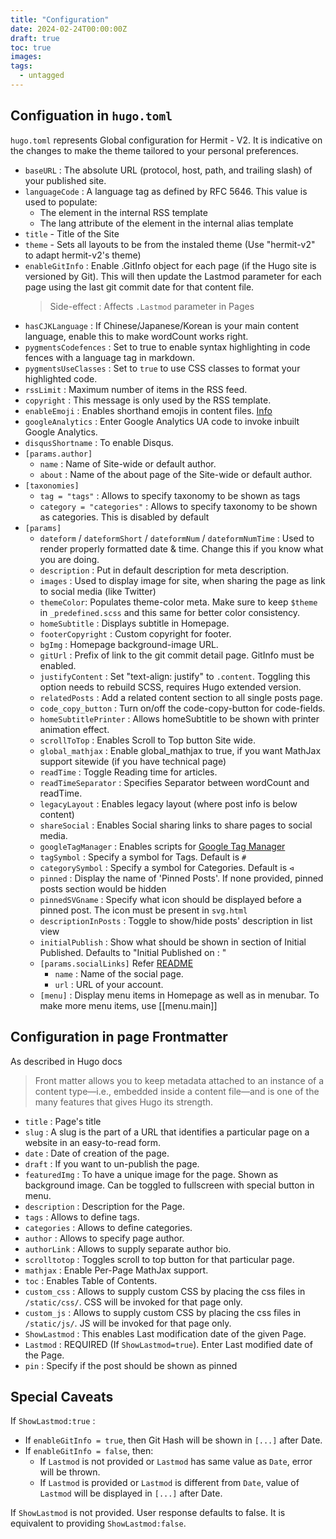 ```yaml
---
title: "Configuration"
date: 2024-02-24T00:00:00Z
draft: true
toc: true
images:
tags: 
  - untagged
---
```


## Configuation in `hugo.toml`

`hugo.toml` represents Global configuration for Hermit - V2. It is indicative on the changes to make the theme tailored to your personal preferences.

- `baseURL` : The absolute URL (protocol, host, path, and trailing slash) of your published site.
- `languageCode` : A language tag as defined by RFC 5646. This value is used to populate:
  - The <language> element in the internal RSS template
  - The lang attribute of the <html> element in the internal alias template
- `title` - Title of the Site
- `theme` - Sets all layouts to be from the instaled theme (Use "hermit-v2" to adapt hermit-v2's theme)
- `enableGitInfo` : Enable .GitInfo object for each page (if the Hugo site is versioned by Git). This will then update the Lastmod parameter for each page using the last git commit date for that content file.
  > Side-effect : Affects `.Lastmod` parameter in Pages
- `hasCJKLanguage` : If Chinese/Japanese/Korean is your main content language, enable this to make wordCount works right.
- `pygmentsCodefences` : Set to true to enable syntax highlighting in code fences with a language tag in markdown.
- `pygmentsUseClasses` : Set to `true` to use CSS classes to format your highlighted code.
- `rssLimit` : Maximum number of items in the RSS feed.
- `copyright` : This message is only used by the RSS template.
- `enableEmoji` : Enables shorthand emojis in content files. [Info](https://gohugo.io/functions/emojify/)
- `googleAnalytics` : Enter Google Analytics UA code to invoke inbuilt Google Analytics.
- `disqusShortname` : To enable Disqus.
- `[params.author]`
  - `name` : Name of Site-wide or default author.
  - `about` : Name of the about page of the Site-wide or default author.
- `[taxonomies]`
  - `tag = "tags"` : Allows to specify taxonomy to be shown as tags
  - `category = "categories"` : Allows to specify taxonomy to be shown as categories. This is disabled by default
- `[params]`
  - `dateform` / `dateformShort` / `dateformNum` / `dateformNumTime` : Used to render properly formatted date & time. Change this if you know what you are doing.
  - `description` : Put in default description for meta description.
  - `images` : Used to display image for site, when sharing the page as link to social media (like Twitter)
  - `themeColor`: Populates theme-color meta. Make sure to keep `$theme` in `_predefined.scss` and this same for better color consistency.
  - `homeSubtitle` : Displays subtitle in Homepage.
  - `footerCopyright` : Custom copyright for footer.
  - `bgImg` : Homepage background-image URL.
  - `gitUrl` : Prefix of link to the git commit detail page. GitInfo must be enabled.
  - `justifyContent` : Set "text-align: justify" to `.content`. Toggling this option needs to rebuild SCSS, requires Hugo extended version.
  - `relatedPosts` : Add a related content section to all single posts page.
  - `code_copy_button` : Turn on/off the code-copy-button for code-fields.
  - `homeSubtitlePrinter` : Allows homeSubtitle to be shown with printer animation effect.
  - `scrollToTop` : Enables Scroll to Top button Site wide.
  - `global_mathjax` : Enable global_mathjax to true, if you want MathJax support sitewide (if you have technical page)
  - `readTime` : Toggle Reading time for articles.
  - `readTimeSeparator` : Specifies Separator between wordCount and readTime.
  - `legacyLayout` : Enables legacy layout (where post info is below content)
  - `shareSocial` : Enables Social sharing links to share pages to social media.
  - `googleTagManager` : Enables scripts for [Google Tag Manager](https://tagmanager.google.com/)
  - `tagSymbol` : Specify a symbol for Tags. Default is `#`
  - `categorySymbol` : Specify a symbol for Categories. Default is `⊲`
  - `pinned` : Display the name of 'Pinned Posts'. If none provided, pinned posts section would be hidden
  - `pinnedSVGname` : Specify what icon should be displayed before a pinned post. The icon must be present in `svg.html`
  - `descriptionInPosts` : Toggle to show/hide posts' description in list view
  - `initialPublish` : Show what should be shown in section of Initial Published. Defaults to "Initial Published on : "
  -  `[params.socialLinks]` Refer [README](https://github.com/1bl4z3r/hermit-V2#social-icons)
     - `name` : Name of the social page.
     - `url` : URL of your account.
  - `[menu]` : Display menu items in Homepage as well as in menubar. To make more menu items, use [[menu.main]]

## Configuration in page Frontmatter
  
  As described in Hugo docs

  > Front matter allows you to keep metadata attached to an instance of a content type—i.e., embedded inside a content file—and is one of the many features that gives Hugo its strength.

- `title` : Page's title
- `slug` : A slug is the part of a URL that identifies a particular page on a website in an easy-to-read form.
- `date` : Date of creation of the page.
- `draft` : If you want to un-publish the page.
- `featuredImg` : To have a unique image for the page. Shown as background image. Can be toggled to fullscreen with special button in menu.
- `description` : Description for the Page.
- `tags` : Allows to define tags.
- `categories` : Allows to define categories.
- `author` : Allows to specify page author.
- `authorLink` : Allows to supply separate author bio.
- `scrolltotop` : Toggles scroll to top button for that particular page.
- `mathjax` : Enable Per-Page MathJax support.
- `toc` : Enables Table of Contents.
- `custom_css` : Allows to supply custom CSS by placing the css files in `/static/css/`. CSS will be invoked for that page only.
- `custom_js` : Allows to supply custom CSS by placing the css files in `/static/js/`. JS will be invoked for that page only.
- `ShowLastmod` : This enables Last modification date of the given Page.
- `Lastmod` : REQUIRED (If `ShowLastmod=true`). Enter Last modified date of the Page.
- `pin` : Specify if the post should be shown as pinned

## Special Caveats

If `ShowLastmod:true` :
- If `enableGitInfo = true`, then Git Hash will be shown in `[...]` after Date.
- If `enableGitInfo = false`, then:
  - If `Lastmod` is not provided or `Lastmod` has same value as `Date`, error will be thrown.
  - If `Lastmod` is provided or `Lastmod` is different from `Date`, value of `Lastmod` will be displayed in `[...]` after Date.

If `ShowLastmod` is not provided. User response defaults to false. It is equivalent to providing `ShowLastmod:false`.
